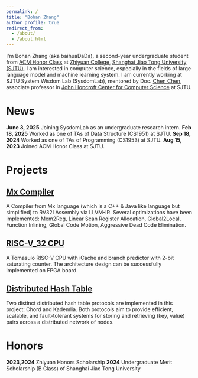 ```yaml
---
permalink: /
title: "Bohan Zhang"
author_profile: true
redirect_from: 
  - /about/
  - /about.html
---
```


I'm Bohan Zhang (aka baihuaDaDa), a second-year undergraduate student from [ACM Honor Class](https://acm.sjtu.edu.cn) at [Zhiyuan College](https://zhiyuan.sjtu.edu.cn), [Shanghai Jiao Tong University (SJTU)](https://www.sjtu.edu.cn). I am interested in computer science, especially in the fields of large language model and machine learning system. I am currently working at SJTU System Wisdom Lab (SysdomLab), mentored by Doc. [Chen Chen](https://chenc10.github.io), associate professor in [John Hopcroft Center for Computer Science](https://jhc.sjtu.edu.cn) at SJTU.

News
======
**June 3, 2025** Joining SysdomLab as an undergraduate research intern.
**Feb 18, 2025** Worked as one of TAs of Data Structure (CS1951) at SJTU.
**Sep 18, 2024** Worked as one of TAs of Programming (CS1953) at SJTU.
**Aug 15, 2023** Joined ACM Honor Class at SJTU.

Projects
======

<!-- [Deep Cognition](), Contributor -->

[Mx Compiler](https://github.com/baihuaDaDa/Compiler-2024)
---
A Compiler from Mx language (which is a C++ & Java like language but simplified) to RV32I Assembly via LLVM-IR. Several optimizations have been implemented: Mem2Reg, Linear Scan Register Allocation, Global2Local, Function Inlining, Global Code Motion, Aggressive Dead Code Elimination.

[RISC-V_32 CPU](https://github.com/baihuaDaDa/RISC-V_CPU_Arch-2024)
---
A Tomasulo RISC-V CPU with iCache and branch predictor with 2-bit saturating counter. The architecture design can be successfully implemented on FPGA board.

[Distributed Hash Table](https://github.com/baihuaDaDa/DHT-2024)
---
Two distinct distributed hash table protocols are implemented in this project: Chord and Kademlia. Both protocols aim to provide efficient, scalable, and fault-tolerant systems for storing and retrieving (key, value) pairs across a distributed network of nodes.

Honors
======
**2023,2024** Zhiyuan Honors Scholarship
**2024** Undergraduate Merit Scholarship (B Class) of Shanghai Jiao Tong University
